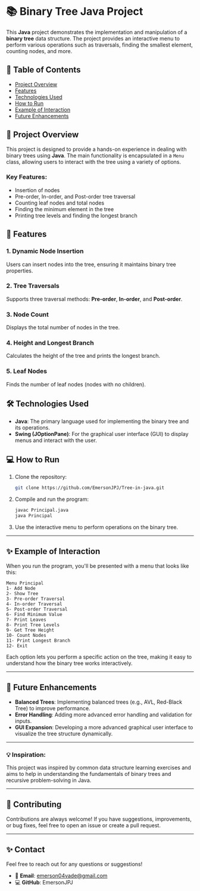 # 📚 Binary Tree Java Project

This **Java** project demonstrates the implementation and manipulation of a **binary tree** data structure. The project provides an interactive menu to perform various operations such as traversals, finding the smallest element, counting nodes, and more.

## 🚀 Table of Contents
- [Project Overview](#project-overview)
- [Features](#features)
- [Technologies Used](#technologies-used)
- [How to Run](#how-to-run)
- [Example of Interaction](#example-of-interaction)
- [Future Enhancements](#future-enhancements)

## 📖 Project Overview

This project is designed to provide a hands-on experience in dealing with binary trees using **Java**. The main functionality is encapsulated in a `Menu` class, allowing users to interact with the tree using a variety of options. 

### Key Features:
- Insertion of nodes
- Pre-order, In-order, and Post-order tree traversal
- Counting leaf nodes and total nodes
- Finding the minimum element in the tree
- Printing tree levels and finding the longest branch

## 🌟 Features

### 1. **Dynamic Node Insertion**
Users can insert nodes into the tree, ensuring it maintains binary tree properties.

### 2. **Tree Traversals**
Supports three traversal methods: **Pre-order**, **In-order**, and **Post-order**.

### 3. **Node Count**
Displays the total number of nodes in the tree.

### 4. **Height and Longest Branch**
Calculates the height of the tree and prints the longest branch.

### 5. **Leaf Nodes**
Finds the number of leaf nodes (nodes with no children).

## 🛠️ Technologies Used

- **Java**: The primary language used for implementing the binary tree and its operations.
- **Swing (JOptionPane)**: For the graphical user interface (GUI) to display menus and interact with the user.

## 💻 How to Run

1. Clone the repository:
    ```bash
    git clone https://github.com/EmersonJPJ/Tree-in-java.git
    ```

2. Compile and run the program:
    ```bash
    javac Principal.java
    java Principal
    ```

3. Use the interactive menu to perform operations on the binary tree.

---

## ✨ Example of Interaction

When you run the program, you'll be presented with a menu that looks like this:

```
Menu Principal
1- Add Node
2- Show Tree
3- Pre-order Traversal
4- In-order Traversal
5- Post-order Traversal
6- Find Minimum Value
7- Print Leaves
8- Print Tree Levels
9- Get Tree Height
10- Count Nodes
11- Print Longest Branch
12- Exit
```

Each option lets you perform a specific action on the tree, making it easy to understand how the binary tree works interactively.

---

## 🔧 Future Enhancements

- **Balanced Trees**: Implementing balanced trees (e.g., AVL, Red-Black Tree) to improve performance.
- **Error Handling**: Adding more advanced error handling and validation for inputs.
- **GUI Expansion**: Developing a more advanced graphical user interface to visualize the tree structure dynamically.

---

### 💡 **Inspiration**:
This project was inspired by common data structure learning exercises and aims to help in understanding the fundamentals of binary trees and recursive problem-solving in Java.

---


## 🤝 Contributing

Contributions are always welcome! If you have suggestions, improvements, or bug fixes, feel free to open an issue or create a pull request. 

---

## ✨ Contact  

Feel free to reach out for any questions or suggestions!  

- 📧 **Email**: emerson04vade@gmail.com  
- 💻 **GitHub**: EmersonJPJ
